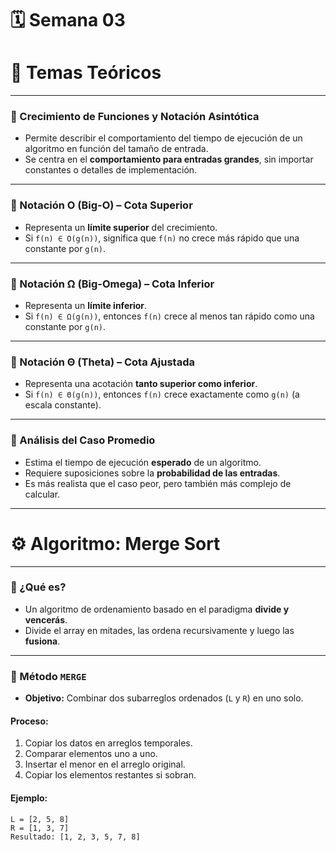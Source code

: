# 🗓️ Semana 03

# 📌 Temas Teóricos

---

### 🔹 Crecimiento de Funciones y Notación Asintótica

- Permite describir el comportamiento del tiempo de ejecución de un algoritmo en función del tamaño de entrada.
- Se centra en el **comportamiento para entradas grandes**, sin importar constantes o detalles de implementación.

---

### 🔹 Notación O (Big-O) – Cota Superior

- Representa un **límite superior** del crecimiento.
- Si `f(n) ∈ O(g(n))`, significa que `f(n)` no crece más rápido que una constante por `g(n)`.

---

### 🔹 Notación Ω (Big-Omega) – Cota Inferior

- Representa un **límite inferior**.
- Si `f(n) ∈ Ω(g(n))`, entonces `f(n)` crece al menos tan rápido como una constante por `g(n)`.

---

### 🔹 Notación Θ (Theta) – Cota Ajustada

- Representa una acotación **tanto superior como inferior**.
- Si `f(n) ∈ Θ(g(n))`, entonces `f(n)` crece exactamente como `g(n)` (a escala constante).

---

### 🔹 Análisis del Caso Promedio

- Estima el tiempo de ejecución **esperado** de un algoritmo.
- Requiere suposiciones sobre la **probabilidad de las entradas**.
- Es más realista que el caso peor, pero también más complejo de calcular.

---

# ⚙️ Algoritmo: Merge Sort

---

### 🔸 ¿Qué es?

- Un algoritmo de ordenamiento basado en el paradigma **divide y vencerás**.
- Divide el array en mitades, las ordena recursivamente y luego las **fusiona**.

---

### 🔸 Método `MERGE`

- **Objetivo:** Combinar dos subarreglos ordenados (`L` y `R`) en uno solo.

#### **Proceso:**

1. Copiar los datos en arreglos temporales.
2. Comparar elementos uno a uno.
3. Insertar el menor en el arreglo original.
4. Copiar los elementos restantes si sobran.

#### **Ejemplo:**

```plaintext
L = [2, 5, 8]
R = [1, 3, 7]
Resultado: [1, 2, 3, 5, 7, 8]
